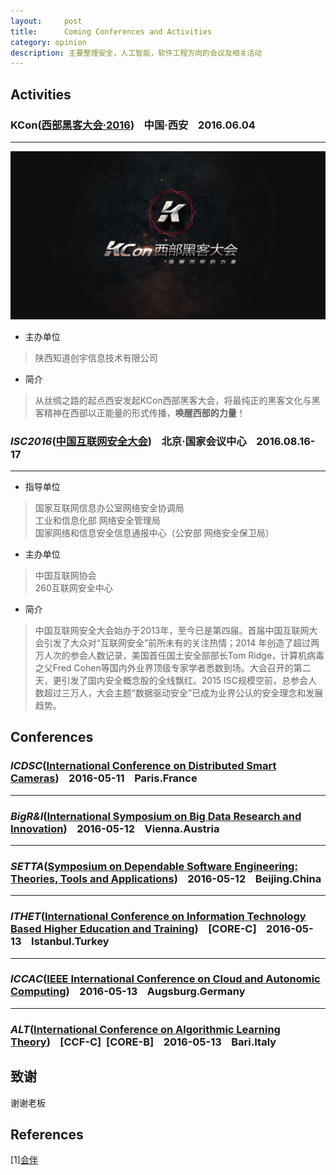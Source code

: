 ```yaml
---
layout:     post
title:      Coming Conferences and Activities
category: opinion
description: 主要整理安全，人工智能，软件工程方向的会议及相关活动
---
```


## Activities

### KCon([西部黑客大会·2016][])&nbsp;&nbsp;&nbsp;&nbsp;中国·西安&nbsp;&nbsp;&nbsp;&nbsp;2016.06.04
---
![KCon2016](/images/Conferences/KCon2016.jpg)

* 主办单位

> 陕西知道创宇信息技术有限公司

* 简介

> 从丝绸之路的起点西安发起KCon西部黑客大会，将最纯正的黑客文化与黑客精神在西部以正能量的形式传播，**唤醒西部的力量**！  

### *ISC2016*([中国互联网安全大会][])&nbsp;&nbsp;&nbsp;&nbsp;北京·国家会议中心&nbsp;&nbsp;&nbsp;&nbsp;2016.08.16-17
---

* 指导单位

> 国家互联网信息办公室网络安全协调局  
> 工业和信息化部 网络安全管理局  
> 国家网络和信息安全信息通报中心（公安部 网络安全保卫局）

* 主办单位

> 中国互联网协会  
> 260互联网安全中心

* 简介

> 中国互联网安全大会始办于2013年，至今已是第四届。首届中国互联网大会引发了大众对“互联网安全”前所未有的关注热情；2014 年创造了超过两万人次的参会人数记录，美国首任国土安全部部长Tom Ridge，计算机病毒之父Fred Cohen等国内外业界顶级专家学者悉数到场。大会召开的第二天，更引发了国内安全概念股的全线飘红。2015 ISC规模空前，总参会人数超过三万人，大会主题“数据驱动安全”已成为业界公认的安全理念和发展趋势。

## Conferences

### *ICDSC*([International Conference on Distributed Smart Cameras][])&nbsp;&nbsp;&nbsp;&nbsp;2016-05-11&nbsp;&nbsp;&nbsp;&nbsp;Paris.France
---

### *BigR&I*([International Symposium on Big Data Research and Innovation][])&nbsp;&nbsp;&nbsp;&nbsp;2016-05-12&nbsp;&nbsp;&nbsp;&nbsp;Vienna.Austria
---

### *SETTA*([Symposium on Dependable Software Engineering: Theories, Tools and Applications][])&nbsp;&nbsp;&nbsp;&nbsp;2016-05-12&nbsp;&nbsp;&nbsp;&nbsp;Beijing.China
---

### *ITHET*([International Conference on Information Technology Based Higher Education and Training][])&nbsp;&nbsp;&nbsp;&nbsp;[CORE-C]&nbsp;&nbsp;&nbsp;&nbsp;2016-05-13&nbsp;&nbsp;&nbsp;&nbsp;Istanbul.Turkey
---

### *ICCAC*([IEEE International Conference on Cloud and Autonomic Computing][])&nbsp;&nbsp;&nbsp;&nbsp;2016-05-13&nbsp;&nbsp;&nbsp;&nbsp;Augsburg.Germany
---

### *ALT*([International Conference on Algorithmic Learning Theory][])&nbsp;&nbsp;&nbsp;&nbsp;[CCF-C]&nbsp;&nbsp;[CORE-B]&nbsp;&nbsp;&nbsp;&nbsp;2016-05-13&nbsp;&nbsp;&nbsp;&nbsp;Bari.Italy


## 致谢

谢谢老板

## References

[1][会伴][1]  

[中国互联网安全大会]: http://isc.360.cn/2016/index.html
[西部黑客大会·2016]: http://kcon.knownsec.com/west/
[International Conference on Distributed Smart Cameras]: http://www.icdsc.org/
[International Symposium on Big Data Research and Innovation]: http://perso.orange.es/web126209/
[Symposium on Dependable Software Engineering: Theories, Tools and Applications]:http://lcs.ios.ac.cn/setta/
[International Conference on Information Technology Based Higher Education and Training]:http://www.ithet.boun.edu.tr/
[IEEE International Conference on Cloud and Autonomic Computing]:http://iccac2016.se.rit.edu/index.html
[International Conference on Algorithmic Learning Theory]: http://www.comp.nus.edu.sg/~fstephan/alt/alt2016/index.html 
[1]: http://www.myhuiban.com/?lang=zh_cn

